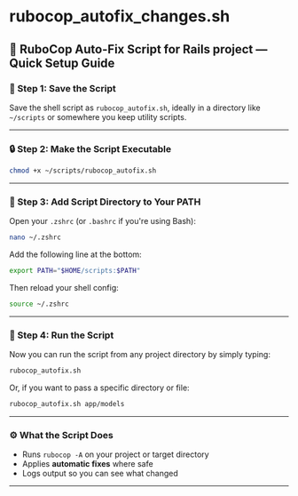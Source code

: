 # rubocop_autofix_changes.sh

## 🚀 RuboCop Auto-Fix Script for Rails project — Quick Setup Guide

### 📝 Step 1: Save the Script

Save the shell script as `rubocop_autofix.sh`, ideally in a directory like `~/scripts` or somewhere you keep utility scripts.

---

### 🔒 Step 2: Make the Script Executable

```bash
chmod +x ~/scripts/rubocop_autofix.sh
```

---

### 🚣️ Step 3: Add Script Directory to Your PATH

Open your `.zshrc` (or `.bashrc` if you're using Bash):

```bash
nano ~/.zshrc
```

Add the following line at the bottom:

```bash
export PATH="$HOME/scripts:$PATH"
```

Then reload your shell config:

```bash
source ~/.zshrc
```

---

### 🧪 Step 4: Run the Script

Now you can run the script from any project directory by simply typing:

```bash
rubocop_autofix.sh
```

Or, if you want to pass a specific directory or file:

```bash
rubocop_autofix.sh app/models
```

---

### ⚙️ What the Script Does

- Runs `rubocop -A` on your project or target directory
- Applies **automatic fixes** where safe
- Logs output so you can see what changed

---

